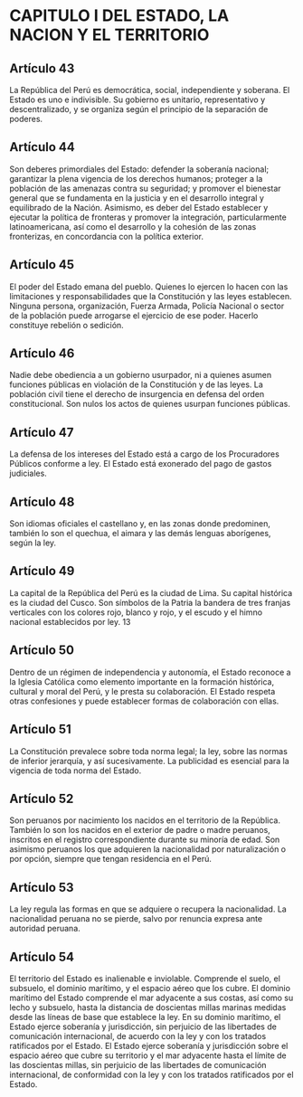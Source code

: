 # CAPITULO I DEL ESTADO, LA NACION Y EL TERRITORIO

## Artículo 43

La República del Perú es democrática, social, independiente y soberana. El Estado es uno e indivisible. Su gobierno es unitario, representativo y descentralizado, y se organiza según el principio de la separación de poderes. 

## Artículo 44

Son deberes primordiales del Estado: defender la soberanía nacional; garantizar la plena vigencia de los derechos humanos; proteger a la población de las amenazas contra su seguridad; y promover el bienestar general que se fundamenta en la justicia y en el desarrollo integral y equilibrado de la Nación. Asimismo, es deber del Estado establecer y ejecutar la política de fronteras y promover la integración, particularmente latinoamericana, así como el desarrollo y la cohesión de las zonas fronterizas, en concordancia con la política exterior. 

## Artículo 45

El poder del Estado emana del pueblo. Quienes lo ejercen lo hacen con las limitaciones y responsabilidades que la Constitución y las leyes establecen. Ninguna persona, organización, Fuerza Armada, Policía Nacional o sector de la población puede arrogarse el ejercicio de ese poder. Hacerlo constituye rebelión o sedición. 

## Artículo 46

Nadie debe obediencia a un gobierno usurpador, ni a quienes asumen funciones públicas en violación de la Constitución y de las leyes. La población civil tiene el derecho de insurgencia en defensa del orden constitucional. Son nulos los actos de quienes usurpan funciones públicas. 

## Artículo 47

La defensa de los intereses del Estado está a cargo de los Procuradores Públicos conforme a ley. El Estado está exonerado del pago de gastos judiciales. 

## Artículo 48

Son idiomas oficiales el castellano y, en las zonas donde predominen, también lo son el quechua, el aimara y las demás lenguas aborígenes, según la ley. 

## Artículo 49

La capital de la República del Perú es la ciudad de Lima. Su capital histórica es la ciudad del Cusco. Son símbolos de la Patria la bandera de tres franjas verticales con los colores rojo, blanco y rojo, y el escudo y el himno nacional establecidos por ley. 13 

## Artículo 50

Dentro de un régimen de independencia y autonomía, el Estado reconoce a la Iglesia Católica como elemento importante en la formación histórica, cultural y moral del Perú, y le presta su colaboración. El Estado respeta otras confesiones y puede establecer formas de colaboración con ellas. 

## Artículo 51

La Constitución prevalece sobre toda norma legal; la ley, sobre las normas de inferior jerarquía, y así sucesivamente. La publicidad es esencial para la vigencia de toda norma del Estado. 

## Artículo 52

Son peruanos por nacimiento los nacidos en el territorio de la República. También lo son los nacidos en el exterior de padre o madre peruanos, inscritos en el registro correspondiente durante su minoría de edad. Son asimismo peruanos los que adquieren la nacionalidad por naturalización o por opción, siempre que tengan residencia en el Perú. 

## Artículo 53

La ley regula las formas en que se adquiere o recupera la nacionalidad. La nacionalidad peruana no se pierde, salvo por renuncia expresa ante autoridad peruana. 

## Artículo 54

El territorio del Estado es inalienable e inviolable. Comprende el suelo, el subsuelo, el dominio marítimo, y el espacio aéreo que los cubre. El dominio marítimo del Estado comprende el mar adyacente a sus costas, así como su lecho y subsuelo, hasta la distancia de doscientas millas marinas medidas desde las líneas de base que establece la ley. En su dominio marítimo, el Estado ejerce soberanía y jurisdicción, sin perjuicio de las libertades de comunicación internacional, de acuerdo con la ley y con los tratados ratificados por el Estado. El Estado ejerce soberanía y jurisdicción sobre el espacio aéreo que cubre su territorio y el mar adyacente hasta el límite de las doscientas millas, sin perjuicio de las libertades de comunicación internacional, de conformidad con la ley y con los tratados ratificados por el Estado.  

